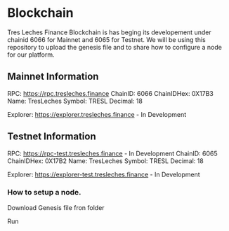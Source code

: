 # Blockchain
Tres Leches Finance Blockchain is has beging its developement under chainid 6066 for Mainnet and 6065 for Testnet. We will be using this repository to upload the genesis file and to share how to configure a node for our platform.

## Mainnet Information
RPC: https://rpc.tresleches.finance
ChainID: 6066
ChainIDHex: 0X17B3
Name: TresLeches
Symbol: TRESL
Decimal: 18

Explorer: https://explorer.tresleches.finance - In Development

## Testnet Information

RPC: https://rpc-test.tresleches.finance - In Development
ChainID: 6065
ChainIDHex: 0X17B2
Name: TresLeches
Symbol: TRESL
Decimal: 18

Explorer: https://explorer-test.tresleches.finance - In Development

### How to setup a node.

Download Genesis file fron folder

Run 
